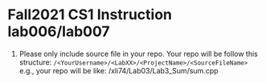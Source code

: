 # Fall2021 CS1 Instruction lab006/lab007

1. Please only include source file in your repo.
   Your repo will be follow this structure:
   `/<YourUsername>/<LabXX>/<ProjectName>/<SourceFileName>`
   e.g., your repo will be like: /xli74/Lab03/Lab3_Sum/sum.cpp
